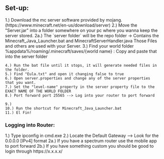 <title>How To Use</title>

<h2>Set-up:</h2>
    1.) Download the mc server software provided by mojang. (https://www.minecraft.net/en-us/download/server)
    2.) Move the "Server.jar" into a folder somewhere on your pc where you wanna keep the server stored.
      2a.) The `server folder` will be the repo folder -> Contains the Minecraft_Java_Launcher.bat and MinecraftServerHandler.java
            Those Files and others are used with your Server.
    3.) Find your world folder %appdata%/roaming/.minecraft/saves/{world name} : Copy and paste that into the server folder
    
    4.) Run the bat file until it stops, it will generate needed files in the folder.
    5.) Find "Eula.txt" and open it changing false to true
    6.) Open server.properties and change any of the server properties that you want.
    7.) Set the "level-name" property in the server property file to the EXACT NAME OF THE WORLD FOLDER
    8.) Port forward port 25565 --> Log into your router to port forward
    
    9.) 
    10.) Run the shortcut for Minecraft_Java_Launcher.bat
    11.) El Fin!

<h3>Logging into Router:</h3>
    1.) Type ipconfig in cmd.exe
    2.) Locate the Default Gateway --> Look for the 0.0.0.0 [IPv4] format
      2a.) If you have a spectrum router use the mobile app to port forward
      2b.) If you have something custom you should be good to login through https://x.x.x.x/
